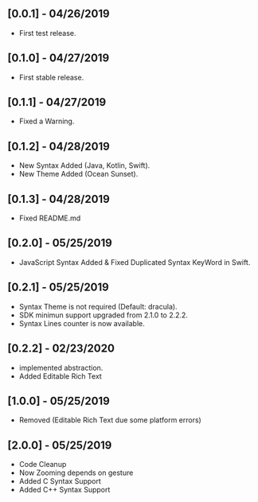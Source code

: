 ## [0.0.1] - 04/26/2019

* First test release.

## [0.1.0] - 04/27/2019

* First stable release.

## [0.1.1] - 04/27/2019

* Fixed a Warning.

## [0.1.2] - 04/28/2019

* New Syntax Added (Java, Kotlin, Swift).
* New Theme Added (Ocean Sunset).

## [0.1.3] - 04/28/2019

* Fixed README.md


## [0.2.0] - 05/25/2019

* JavaScript Syntax Added & Fixed Duplicated Syntax KeyWord in Swift.

## [0.2.1] - 05/25/2019

* Syntax Theme is not required (Default: dracula).
* SDK minimun support upgraded from 2.1.0 to 2.2.2.
* Syntax Lines counter is now available. 

## [0.2.2] - 02/23/2020

* implemented abstraction.
* Added Editable Rich Text

## [1.0.0] - 05/25/2019

* Removed (Editable Rich Text due some platform errors)

## [2.0.0] - 05/25/2019

* Code Cleanup
* Now Zooming depends on gesture
* Added C Syntax Support
* Added C++ Syntax Support

